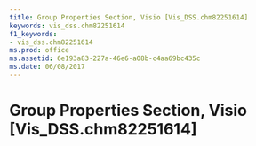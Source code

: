 ```yaml
---
title: Group Properties Section, Visio [Vis_DSS.chm82251614]
keywords: vis_dss.chm82251614
f1_keywords:
- vis_dss.chm82251614
ms.prod: office
ms.assetid: 6e193a83-227a-46e6-a08b-c4aa69bc435c
ms.date: 06/08/2017
---
```



# Group Properties Section, Visio [Vis_DSS.chm82251614]

